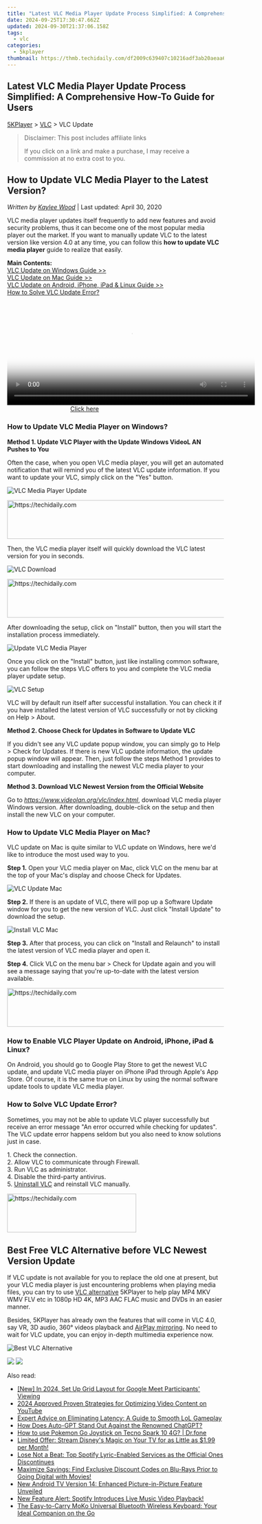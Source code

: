 ```yaml
---
title: "Latest VLC Media Player Update Process Simplified: A Comprehensive How-To Guide for Users"
date: 2024-09-25T17:30:47.662Z
updated: 2024-09-30T21:37:06.158Z
tags:
  - vlc
categories:
  - 5kplayer
thumbnail: https://thmb.techidaily.com/df2009c639407c10216adf3ab20aeaa652a10152c64c0456c40360dd20bfbffb.jpeg
---
```


## Latest VLC Media Player Update Process Simplified: A Comprehensive How-To Guide for Users

[5KPlayer](https://tools.techidaily.com/5kplayer/products/) \> [VLC](https://tools.techidaily.com/5kplayer/products/) \> VLC Update

>  Disclaimer: This post includes affiliate links
>
>  If you click on a link and make a purchase, I may receive a commission at no extra cost to you.
>

## How to Update VLC Media Player to the Latest Version?

 _Written by [Kaylee Wood](https://www.quora.com/profile/Amanda-Hu-21)_ | Last updated: April 30, 2020 

VLC media player updates itself frequently to add new features and avoid security problems, thus it can become one of the most popular media player out the market. If you want to manually update VLC to the latest version like version 4.0 at any time, you can follow this **how to update VLC media player** guide to realize that easily.

**Main Contents:**  
[VLC Update on Windows Guide >>](https://tools.techidaily.com/5kplayer/products/)  
[VLC Update on Mac Guide >>](https://tools.techidaily.com/5kplayer/products/)  
[VLC Update on Android, iPhone, iPad & Linux Guide >>](https://tools.techidaily.com/5kplayer/products/)  
[How to Solve VLC Update Error?](https://tools.techidaily.com/5kplayer/products/)

<!-- affiliate ads begin -->
<span id="1983446">
					<video width="576" height="240" style="cursor:pointer"
           poster="//a.impactradius-go.com/display-clicktoplayimage/1983446.png"
           onclick="if(!this.playClicked){this.play();this.setAttribute('controls',true);this.playClicked=true;}">
	   <source src="//a.impactradius-go.com/display-ad/22993-1983446">
	   <img src="//a.impactradius-go.com/display-clicktoplayimage/1983446.png" style="border: none; height: 100%; width: 100%; object-fit: contain">
	</video>
	<div style="width:360px;text-align:center"><a href="javascript:window.open(decodeURIComponent('https%3A%2F%2Fhomestyler.sjv.io%2Fc%2F5597632%2F1983446%2F22993'), '_blank');void(0);">Click here</a></div>
</span>
<img height="0" width="0" src="https://imp.pxf.io/i/5597632/1983446/22993" style="position:absolute;visibility:hidden;" border="0" />
<!-- affiliate ads end -->

### How to Update VLC Media Player on Windows?

**Method 1\. Update VLC Player with the Update Windows VideoL AN Pushes to You**

Often the case, when you open VLC media player, you will get an automated notification that will remind you of the latest VLC update information. If you want to update your VLC, simply click on the "Yes" button.

![VLC Media Player Update](https://www.5kplayer.com/vlc/img/vlc-update-01.jpg) 

<!-- affiliate ads begin -->
<a href="https://ephamedtechinc.pxf.io/c/5597632/2123508/26400" target="_top" id="2123508">
  <img src="//a.impactradius-go.com/display-ad/26400-2123508" border="0" alt="https://techidaily.com" width="728" height="90"/>
</a>
<img height="0" width="0" src="https://ephamedtechinc.pxf.io/i/5597632/2123508/26400" style="position:absolute;visibility:hidden;" border="0" />
<!-- affiliate ads end -->

Then, the VLC media player itself will quickly download the VLC latest version for you in seconds.

![VLC Download](https://www.5kplayer.com/vlc/img/vlc-update-02.jpg) 

<!-- affiliate ads begin -->
<a href="https://imp.i357552.net/c/5597632/947746/11832" target="_top" id="947746">
  <img src="//a.impactradius-go.com/display-ad/11832-947746" border="0" alt="https://techidaily.com" width="728" height="90"/>
</a>
<img height="0" width="0" src="https://imp.i357552.net/i/5597632/947746/11832" style="position:absolute;visibility:hidden;" border="0" />
<!-- affiliate ads end -->

After downloading the setup, click on "Install" button, then you will start the installation process immediately.

![Update VLC Media Player](https://www.5kplayer.com/vlc/img/vlc-update-03.jpg) 

Once you click on the "Install" button, just like installing common software, you can follow the steps VLC offers to you and complete the VLC media player update setup.

![VLC Setup](https://www.5kplayer.com/vlc/img/vlc-update-04.jpg) 

VLC will by default run itself after successful installation. You can check it if you have installed the latest version of VLC successfully or not by clicking on Help > About.

**Method 2\. Choose Check for Updates in Software to Update VLC**

If you didn't see any VLC update popup window, you can simply go to Help > Check for Updates. If there is new VLC update information, the update popup window will appear. Then, just follow the steps Method 1 provides to start downloading and installing the newest VLC media player to your computer.

**Method 3\. Download VLC Newest Version from the Official Website**

Go to _https://www.videolan.org/vlc/index.html_, download VLC media player Windows version. After downloading, double-click on the setup and then install the new VLC on your computer.

### How to Update VLC Media Player on Mac?

VLC update on Mac is quite similar to VLC update on Windows, here we'd like to introduce the most used way to you.

**Step 1.** Open your VLC media player on Mac, click VLC on the menu bar at the top of your Mac's display and choose Check for Updates.

![VLC Update Mac](https://www.5kplayer.com/vlc/img/vlc-update-mac.jpg) 

**Step 2.** If there is an update of VLC, there will pop up a Software Update window for you to get the new version of VLC. Just click "Install Update" to download the setup.

![Install VLC Mac](https://www.5kplayer.com/vlc/img/vlc-update-mac-02.jpg) 

**Step 3.** After that process, you can click on "Install and Relaunch" to install the latest version of VLC media player and open it.

**Step 4.** Click VLC on the menu bar > Check for Update again and you will see a message saying that you're up-to-date with the latest version available.

<!-- affiliate ads begin -->
<a href="https://aligracehair.sjv.io/c/5597632/1997635/19272" target="_top" id="1997635">
  <img src="//a.impactradius-go.com/display-ad/19272-1997635" border="0" alt="https://techidaily.com" width="728" height="90"/>
</a>
<img height="0" width="0" src="https://aligracehair.sjv.io/i/5597632/1997635/19272" style="position:absolute;visibility:hidden;" border="0" />
<!-- affiliate ads end -->

### How to Enable VLC Player Update on Android, iPhone, iPad & Linux?

On Android, you should go to Google Play Store to get the newest VLC update, and update VLC media player on iPhone iPad through Apple's App Store. Of course, it is the same true on Linux by using the normal software update tools to update VLC media player.

### How to Solve VLC Update Error?

Sometimes, you may not be able to update VLC player successfully but receive an error message "An error occurred while checking for updates". The VLC update error happens seldom but you also need to know solutions just in case.

1\. Check the connection.  
 2\. Allow VLC to communicate through Firewall.  
 3\. Run VLC as administrator.  
 4\. Disable the third-party antivirus.  
 5\. [Uninstall VLC](https://tools.techidaily.com/5kplayer/products/) and reinstall VLC manually.

<!-- affiliate ads begin -->
<a href="https://homestyler.sjv.io/c/5597632/1943648/22993" target="_top" id="1943648">
  <img src="//a.impactradius-go.com/display-ad/22993-1943648" border="0" alt="https://techidaily.com" width="300" height="90"/>
</a>
<img height="0" width="0" src="https://homestyler.sjv.io/i/5597632/1943648/22993" style="position:absolute;visibility:hidden;" border="0" />
<!-- affiliate ads end -->

## Best Free VLC Alternative before VLC Newest Version Update

If VLC update is not available for you to replace the old one at present, but your VLC media player is just encountering problems when playing media files, you can try to use [VLC alternative](https://tools.techidaily.com/5kplayer/video-music-player/) 5KPlayer to help play MP4 MKV WMV FLV etc in 1080p HD 4K, MP3 AAC FLAC music and DVDs in an easier manner.

Besides, 5KPlayer has already own the features that will come in VLC 4.0, say VR, 3D audio, 360° videos playback and [AirPlay mirroring](https://tools.techidaily.com/5kplayer/airplay/). No need to wait for VLC update, you can enjoy in-depth multimedia experience now.

![Best VLC Alternative](https://www.5kplayer.com/vlc/../video-music-player/img/flv-player-free-download.jpg) 

[![](https://www.5kplayer.com/vlc/../button/freedownwhitewin.png)](https://tools.techidaily.com/5kplayer/products/) [![](https://www.5kplayer.com/vlc/../button/freedownbackmac.png)](https://tools.techidaily.com/5kplayer/products/)

<ins class="adsbygoogle"
     style="display:block"
     data-ad-format="autorelaxed"
     data-ad-client="ca-pub-7571918770474297"
     data-ad-slot="1223367746"></ins>

<ins class="adsbygoogle"
     style="display:block"
     data-ad-client="ca-pub-7571918770474297"
     data-ad-slot="8358498916"
     data-ad-format="auto"
     data-full-width-responsive="true"></ins>

<span class="atpl-alsoreadstyle">Also read:</span>
<div><ul>
<li><a href="https://video-screen-grab.techidaily.com/new-in-2024-set-up-grid-layout-for-google-meet-participants-viewing/"><u>[New] In 2024, Set Up Grid Layout for Google Meet Participants' Viewing</u></a></li>
<li><a href="https://youtube-sure.techidaily.com/approved-proven-strategies-for-optimizing-video-content-on-youtube/"><u>2024 Approved Proven Strategies for Optimizing Video Content on YouTube</u></a></li>
<li><a href="https://program-issues.techidaily.com/expert-advice-on-eliminating-latency-a-guide-to-smooth-lol-gameplay/"><u>Expert Advice on Eliminating Latency: A Guide to Smooth LoL Gameplay</u></a></li>
<li><a href="https://tech-haven.techidaily.com/how-does-auto-gpt-stand-out-against-the-renowned-chatgpt/"><u>How Does Auto-GPT Stand Out Against the Renowned ChatGPT?</u></a></li>
<li><a href="https://android-pokemon-go.techidaily.com/how-to-use-pokemon-go-joystick-on-tecno-spark-10-4g-drfone-by-drfone-virtual-android/"><u>How to use Pokemon Go Joystick on Tecno Spark 10 4G? | Dr.fone</u></a></li>
<li><a href="https://media-tips.techidaily.com/limited-offer-stream-disneys-magic-on-your-tv-for-as-little-as-199-per-month/"><u>Limited Offer: Stream Disney's Magic on Your TV for as Little as $1.99 per Month!</u></a></li>
<li><a href="https://media-tips.techidaily.com/lose-not-a-beat-top-spotify-lyric-enabled-services-as-the-official-ones-discontinues/"><u>Lose Not a Beat: Top Spotify Lyric-Enabled Services as the Official Ones Discontinues</u></a></li>
<li><a href="https://media-tips.techidaily.com/maximize-savings-find-exclusive-discount-codes-on-blu-rays-prior-to-going-digital-with-movies/"><u>Maximize Savings: Find Exclusive Discount Codes on Blu-Rays Prior to Going Digital with Movies!</u></a></li>
<li><a href="https://media-tips.techidaily.com/new-android-tv-version-14-enhanced-picture-in-picture-feature-unveiled/"><u>New Android TV Version 14: Enhanced Picture-in-Picture Feature Unveiled</u></a></li>
<li><a href="https://media-tips.techidaily.com/new-feature-alert-spotify-introduces-live-music-video-playback/"><u>New Feature Alert: Spotify Introduces Live Music Video Playback!</u></a></li>
<li><a href="https://buynow-info.techidaily.com/the-easy-to-carry-moko-universal-bluetooth-wireless-keyboard-your-ideal-companion-on-the-go/"><u>The Easy-to-Carry MoKo Universal Bluetooth Wireless Keyboard: Your Ideal Companion on the Go</u></a></li>
</ul></div>

